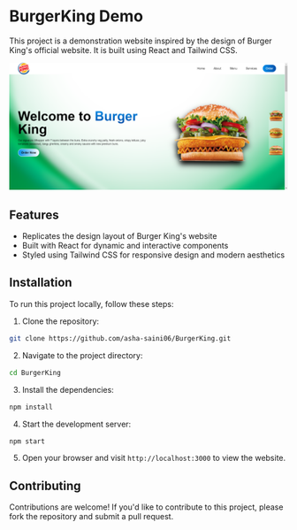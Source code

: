 # BurgerKing Demo

This project is a demonstration website inspired by the design of Burger King's official website. It is built using React and Tailwind CSS.

![Burger](./public/BK.png)

## Features

- Replicates the design layout of Burger King's website
- Built with React for dynamic and interactive components
- Styled using Tailwind CSS for responsive design and modern aesthetics

## Installation

To run this project locally, follow these steps:

1. Clone the repository:

```bash
git clone https://github.com/asha-saini06/BurgerKing.git
```

2. Navigate to the project directory:

```bash
cd BurgerKing
```

3. Install the dependencies:

```bash
npm install
```

4. Start the development server:

```bash
npm start
```

5. Open your browser and visit `http://localhost:3000` to view the website.

## Contributing

Contributions are welcome! If you'd like to contribute to this project, please fork the repository and submit a pull request.
